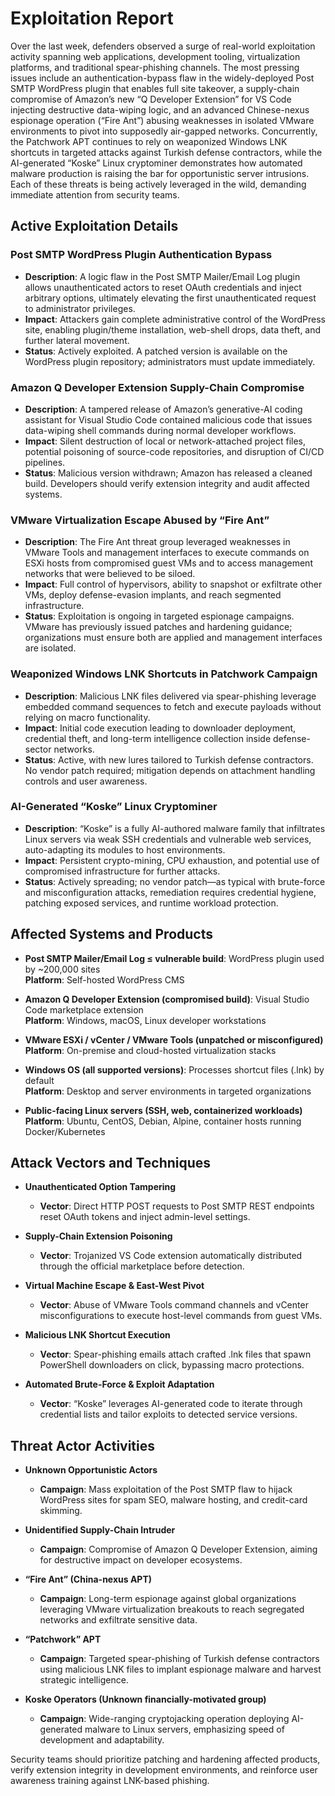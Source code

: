 # Exploitation Report

Over the last week, defenders observed a surge of real-world exploitation activity spanning web applications, development tooling, virtualization platforms, and traditional spear-phishing channels. The most pressing issues include an authentication-bypass flaw in the widely-deployed Post SMTP WordPress plugin that enables full site takeover, a supply-chain compromise of Amazon’s new “Q Developer Extension” for VS Code injecting destructive data-wiping logic, and an advanced Chinese-nexus espionage operation (“Fire Ant”) abusing weaknesses in isolated VMware environments to pivot into supposedly air-gapped networks. Concurrently, the Patchwork APT continues to rely on weaponized Windows LNK shortcuts in targeted attacks against Turkish defense contractors, while the AI-generated “Koske” Linux cryptominer demonstrates how automated malware production is raising the bar for opportunistic server intrusions. Each of these threats is being actively leveraged in the wild, demanding immediate attention from security teams.

## Active Exploitation Details

### Post SMTP WordPress Plugin Authentication Bypass
- **Description**: A logic flaw in the Post SMTP Mailer/Email Log plugin allows unauthenticated actors to reset OAuth credentials and inject arbitrary options, ultimately elevating the first unauthenticated request to administrator privileges.
- **Impact**: Attackers gain complete administrative control of the WordPress site, enabling plugin/theme installation, web-shell drops, data theft, and further lateral movement.
- **Status**: Actively exploited. A patched version is available on the WordPress plugin repository; administrators must update immediately.

### Amazon Q Developer Extension Supply-Chain Compromise
- **Description**: A tampered release of Amazon’s generative-AI coding assistant for Visual Studio Code contained malicious code that issues data-wiping shell commands during normal developer workflows.
- **Impact**: Silent destruction of local or network-attached project files, potential poisoning of source-code repositories, and disruption of CI/CD pipelines.
- **Status**: Malicious version withdrawn; Amazon has released a cleaned build. Developers should verify extension integrity and audit affected systems.

### VMware Virtualization Escape Abused by “Fire Ant”
- **Description**: The Fire Ant threat group leveraged weaknesses in VMware Tools and management interfaces to execute commands on ESXi hosts from compromised guest VMs and to access management networks that were believed to be siloed.
- **Impact**: Full control of hypervisors, ability to snapshot or exfiltrate other VMs, deploy defense-evasion implants, and reach segmented infrastructure.
- **Status**: Exploitation is ongoing in targeted espionage campaigns. VMware has previously issued patches and hardening guidance; organizations must ensure both are applied and management interfaces are isolated.

### Weaponized Windows LNK Shortcuts in Patchwork Campaign
- **Description**: Malicious LNK files delivered via spear-phishing leverage embedded command sequences to fetch and execute payloads without relying on macro functionality.
- **Impact**: Initial code execution leading to downloader deployment, credential theft, and long-term intelligence collection inside defense-sector networks.
- **Status**: Active, with new lures tailored to Turkish defense contractors. No vendor patch required; mitigation depends on attachment handling controls and user awareness.

### AI-Generated “Koske” Linux Cryptominer
- **Description**: “Koske” is a fully AI-authored malware family that infiltrates Linux servers via weak SSH credentials and vulnerable web services, auto-adapting its modules to host environments.
- **Impact**: Persistent crypto-mining, CPU exhaustion, and potential use of compromised infrastructure for further attacks.
- **Status**: Actively spreading; no vendor patch—as typical with brute-force and misconfiguration attacks, remediation requires credential hygiene, patching exposed services, and runtime workload protection.

## Affected Systems and Products

- **Post SMTP Mailer/Email Log ≤ vulnerable build**: WordPress plugin used by ~200,000 sites  
  **Platform**: Self-hosted WordPress CMS

- **Amazon Q Developer Extension (compromised build)**: Visual Studio Code marketplace extension  
  **Platform**: Windows, macOS, Linux developer workstations

- **VMware ESXi / vCenter / VMware Tools (unpatched or misconfigured)**  
  **Platform**: On-premise and cloud-hosted virtualization stacks

- **Windows OS (all supported versions)**: Processes shortcut files (.lnk) by default  
  **Platform**: Desktop and server environments in targeted organizations

- **Public-facing Linux servers (SSH, web, containerized workloads)**  
  **Platform**: Ubuntu, CentOS, Debian, Alpine, container hosts running Docker/Kubernetes

## Attack Vectors and Techniques

- **Unauthenticated Option Tampering**  
  - **Vector**: Direct HTTP POST requests to Post SMTP REST endpoints reset OAuth tokens and inject admin-level settings.

- **Supply-Chain Extension Poisoning**  
  - **Vector**: Trojanized VS Code extension automatically distributed through the official marketplace before detection.

- **Virtual Machine Escape & East-West Pivot**  
  - **Vector**: Abuse of VMware Tools command channels and vCenter misconfigurations to execute host-level commands from guest VMs.

- **Malicious LNK Shortcut Execution**  
  - **Vector**: Spear-phishing emails attach crafted .lnk files that spawn PowerShell downloaders on click, bypassing macro protections.

- **Automated Brute-Force & Exploit Adaptation**  
  - **Vector**: “Koske” leverages AI-generated code to iterate through credential lists and tailor exploits to detected service versions.

## Threat Actor Activities

- **Unknown Opportunistic Actors**  
  - **Campaign**: Mass exploitation of the Post SMTP flaw to hijack WordPress sites for spam SEO, malware hosting, and credit-card skimming.

- **Unidentified Supply-Chain Intruder**  
  - **Campaign**: Compromise of Amazon Q Developer Extension, aiming for destructive impact on developer ecosystems.

- **“Fire Ant” (China-nexus APT)**  
  - **Campaign**: Long-term espionage against global organizations leveraging VMware virtualization breakouts to reach segregated networks and exfiltrate sensitive data.

- **“Patchwork” APT**  
  - **Campaign**: Targeted spear-phishing of Turkish defense contractors using malicious LNK files to implant espionage malware and harvest strategic intelligence.

- **Koske Operators (Unknown financially-motivated group)**  
  - **Campaign**: Wide-ranging cryptojacking operation deploying AI-generated malware to Linux servers, emphasizing speed of development and adaptability.

Security teams should prioritize patching and hardening affected products, verify extension integrity in development environments, and reinforce user awareness training against LNK-based phishing.